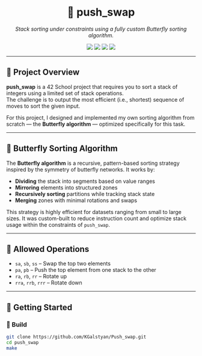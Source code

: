 <h1 align="center">🔁 push_swap</h1>

<p align="center">
  <i>Stack sorting under constraints using a fully custom Butterfly sorting algorithm.</i>
</p>

<p align="center">
  <img src="https://img.shields.io/badge/Language-C-blue.svg" />
  <img src="https://img.shields.io/badge/Algorithm-Custom_Butterfly-blueviolet.svg" />
  <img src="https://img.shields.io/badge/Project-push_swap-yellowgreen.svg" />
  <img src="https://img.shields.io/badge/Status-Completed-brightgreen.svg" />
</p>

---

## 📌 Project Overview

**push_swap** is a 42 School project that requires you to sort a stack of integers using a limited set of stack operations.  
The challenge is to output the most efficient (i.e., shortest) sequence of moves to sort the given input.

For this project, I designed and implemented my own sorting algorithm from scratch — the **Butterfly algorithm** — optimized specifically for this task.

---

## 🦋 Butterfly Sorting Algorithm

The **Butterfly algorithm** is a recursive, pattern-based sorting strategy inspired by the symmetry of butterfly networks. It works by:

- **Dividing** the stack into segments based on value ranges
- **Mirroring** elements into structured zones
- **Recursively sorting** partitions while tracking stack state
- **Merging** zones with minimal rotations and swaps

This strategy is highly efficient for datasets ranging from small to large sizes. It was custom-built to reduce instruction count and optimize stack usage within the constraints of `push_swap`.

---

## 🔧 Allowed Operations

- `sa`, `sb`, `ss` – Swap the top two elements
- `pa`, `pb` – Push the top element from one stack to the other
- `ra`, `rb`, `rr` – Rotate up
- `rra`, `rrb`, `rrr` – Rotate down

---

## 🚀 Getting Started

### 🔨 Build

```bash
git clone https://github.com/KGalstyan/Push_swap.git
cd push_swap
make
